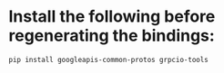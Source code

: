 # Install the following before regenerating the bindings:

```
pip install googleapis-common-protos grpcio-tools
```
